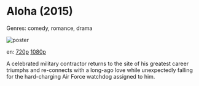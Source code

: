 # Aloha (2015)

Genres: comedy, romance, drama

![poster](http://image.tmdb.org/t/p/w500/4Q0rnkCsQ9GhdnR66Bqjvav2Q1x.jpg)

en:
  [720p](magnet:?xt=urn:btih:B1AD53091A78F491D6752656E92A95D28FCB2556&tr=udp://glotorrents.pw:6969/announce&tr=udp://tracker.opentrackr.org:1337/announce&tr=udp://torrent.gresille.org:80/announce&tr=udp://tracker.openbittorrent.com:80&tr=udp://tracker.coppersurfer.tk:6969&tr=udp://tracker.leechers-paradise.org:6969&tr=udp://p4p.arenabg.ch:1337&tr=udp://tracker.internetwarriors.net:1337)
  [1080p](magnet:?xt=urn:btih:cb612b9c3198af49ee3685898eead099270b16fd&dn=Aloha+%282015%29+1080p+BrRip+x264+-+YIFY&tr=udp%3A%2F%2Ftracker.openbittorrent.com%3A80%2Fannounce&tr=udp%3A%2F%2Fglotorrents.pw%3A6969%2Fannounce&tr=udp%3A%2F%2Ftracker.openbittorrent.com%3A80%2Fannounce&tr=udp%3A%2F%2Ftracker.opentrackr.org%3A1337%2Fannounce&tr=udp%3A%2F%2Fzer0day.to%3A1337%2Fannounce&tr=udp%3A%2F%2Ftracker.coppersurfer.tk%3A6969%2Fannounce)
  


A celebrated military contractor returns to the site of his greatest career triumphs and re-connects with a long-ago love while unexpectedly falling for the hard-charging Air Force watchdog assigned to him.